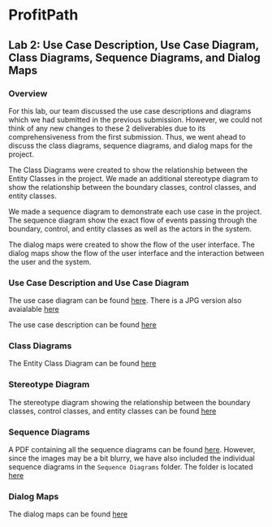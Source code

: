 # ProfitPath
## Lab 2: Use Case Description, Use Case Diagram, Class Diagrams, Sequence Diagrams, and Dialog Maps

### Overview
For this lab, our team discussed the use case descriptions and diagrams which we had submitted in the previous submission. However, we could not think of any new changes to these 2 deliverables due to its comprehensiveness from the first submission. Thus, we went ahead to discuss the class diagrams, sequence diagrams, and dialog maps for the project. 

The Class Diagrams were created to show the relationship between the Entity Classes in the project. We made an additional stereotype diagram to show the relationship between the boundary classes, control classes, and entity classes.

We made a sequence diagram to demonstrate each use case in the project. The sequence diagram show the exact flow of events passing through the boundary, control, and entity classes as well as the actors in the system.

The dialog maps were created to show the flow of the user interface. The dialog maps show the flow of the user interface and the interaction between the user and the system.

### Use Case Description and Use Case Diagram

The use case diagram can be found [here](./Use%20Case%20Diagram.pdf). There is a JPG version also avaialable [here](./Use%20Case%20Diagram%20PNG.jpg)

The use case description can be found [here](./Use%20Case%20Descriptions.pdf)

### Class Diagrams

The Entity Class Diagram can be found [here](./EntityClassDiagram.pdf)

### Stereotype Diagram

The stereotype diagram showing the relationship between the boundary classes, control classes, and entity classes can be found [here](./Stereotype%20Diagram.pdf)

### Sequence Diagrams

A PDF containing all the sequence diagrams can be found [here](./SequenceDiagrams.pdf). However, since the images may be a bit blurry, we have also included the individual sequence diagrams in the `Sequence Diagrams` folder. The folder is located [here](./Sequence%20Diagrams)

### Dialog Maps

The dialog maps can be found [here](./Dialog%20Map.pdf)